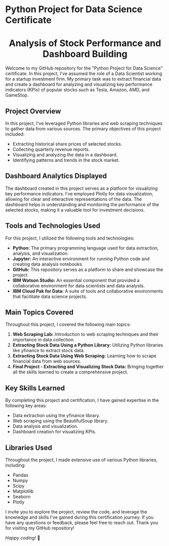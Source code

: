 # Python Project for Data Science Certificate

<h1 align="center">Analysis of Stock Performance and Dashboard Building</h1>


Welcome to my GitHub repository for the "Python Project for Data Science" certificate. In this project, I've assumed the role of a Data Scientist working for a startup investment firm. My primary task was to extract financial data and create a dashboard for analyzing and visualizing key performance indicators (KPIs) of popular stocks such as Tesla, Amazon, AMD, and GameStop. 

## Project Overview

In this project, I've leveraged Python libraries and web scraping techniques to gather data from various sources. The primary objectives of this project included:

- Extracting historical share prices of selected stocks.
- Collecting quarterly revenue reports.
- Visualizing and analyzing the data in a dashboard.
- Identifying patterns and trends in the stock market.

## Dashboard Analytics Displayed

The dashboard created in this project serves as a platform for visualizing key performance indicators. I've employed Plotly for data visualization, allowing for clear and interactive representations of the data. The dashboard helps in understanding and monitoring the performance of the selected stocks, making it a valuable tool for investment decisions.

## Tools and Technologies Used

For this project, I utilized the following tools and technologies:

- **Python:** The primary programming language used for data extraction, analysis, and visualization.
- **Jupyter:** An interactive environment for running Python code and creating data analysis notebooks.
- **GitHub:** This repository serves as a platform to share and showcase the project.
- **IBM Watson Studio:** An essential component that provided a collaborative environment for data scientists and data analysts.
- **IBM Cloud Pak for Data:** A suite of tools and collaborative environments that facilitate data science projects.

## Main Topics Covered

Throughout this project, I covered the following main topics:

1. **Web Scraping Lab:** Introduction to web scraping techniques and their importance in data collection.
2. **Extracting Stock Data Using a Python Library:** Utilizing Python libraries like yfinance to extract stock data.
3. **Extracting Stock Data Using Web Scraping:** Learning how to scrape financial data from web sources.
4. **Final Project - Extracting and Visualizing Stock Data:** Bringing together all the skills learned to create a comprehensive project.

## Key Skills Learned

By completing this project and certification, I have gained expertise in the following key areas:

- Data extraction using the yfinance library.
- Web scraping using the BeautifulSoup library.
- Data analysis and visualization.
- Dashboard creation for visualizing KPIs.

## Libraries Used

Throughout the project, I made extensive use of various Python libraries, including:

- Pandas
- Numpy
- Scipy
- Matplotlib
- Seaborn
- Plotly

I invite you to explore the project, review the code, and leverage the knowledge and skills I've gained during this certification journey. If you have any questions or feedback, please feel free to reach out. Thank you for visiting my GitHub repository!

*Happy coding!* 🚀
